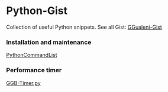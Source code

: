 # Python-Gist
Collection of useful Python snippets. See all Gist:
[GGualeni-Gist](https://gist.github.com/g-gualeni/)


### Installation and maintenance
[PythonCommandList](https://gist.github.com/g-gualeni/7ef7ef0b4c0fbab7d8c8d9f45d99a296#file-pythoncommandlist-md)


### Performance timer
[GGB-Timer.py](https://gist.githubusercontent.com/g-gualeni/11145b2f1c302cba8cb62276f0f975fe/raw/5c270057d7012ed5dfcad3eb04c2fe285645cf34/GGB-timer.py)




